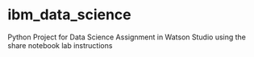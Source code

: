 # ibm_data_science

Python Project for Data Science
Assignment in Watson Studio using the share notebook lab instructions
